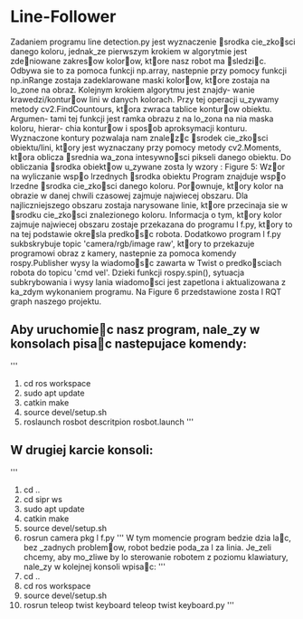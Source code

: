 # Line-Follower
Zadaniem programu line detection.py jest wyznaczenie srodka cie_zkosci danego
koloru, jednak_ze pierwszym krokiem w algorytmie jest zdeniowane zakresow
kolorow, ktore nasz robot ma sledzic. Odbywa sie to za pomoca funkcji np.array,
nastepnie przy pomocy funkcji np.inRange zostaja zadeklarowane maski kolorow,
ktore zostaja na lo_zone na obraz. Kolejnym krokiem algorytmu jest znajdy-
wanie krawedzi/konturow lini w danych kolorach. Przy tej operacji u_zywamy
metody cv2.FindCountours, ktora zwraca tablice konturow obiektu. Argumen-
tami tej funkcji jest ramka obrazu z na lo_zona na nia maska koloru, hierar-
chia konturow i sposob aproksymacji konturu. Wyznaczone kontury pozwalaja
nam znalezc srodek cie_zkosci obiektu/lini, ktory jest wyznaczany przy pomocy
metody cv2.Moments, ktora oblicza srednia wa_zona intesywnosci pikseli danego
obiektu. Do obliczania srodka obiektow u_zywane zosta ly wzory :
Figure 5: Wzor na wyliczanie wspo lrzednych srodka obiektu
Program znajduje wspo lrzedne srodka cie_zkosci danego koloru. Porownuje,
ktory kolor na obrazie w danej chwili czasowej zajmuje najwiecej obszaru. Dla
najliczniejszego obszaru zostaja narysowane linie, ktore przecinaja sie w srodku
cie_zkosci znalezionego koloru. Informacja o tym, ktory kolor zajmuje najwiecej
obszaru zostaje przekazana do programu l f.py, ktory to na tej podstawie okresla
predkosc robota. Dodatkowo program l f.py sukbskrybuje topic 'camera/rgb/image raw',
ktory to przekazuje programowi obraz z kamery, nastepnie za pomoca komendy
rospy.Publisher wysy la wiadomosc zawarta w Twist o predkosciach robota do
topicu 'cmd vel'. Dzieki funkcji rospy.spin(), sytuacja subkrybowania i wysy lania
wiadomosci jest zapetlona i aktualizowana z ka_zdym wykonaniem programu. Na
Figure 6 przedstawione zosta l RQT graph naszego projektu.



## Aby uruchomiec nasz program, nale_zy w konsolach pisac nastepujace komendy:
'''
1. cd ros workspace
2. sudo apt update
3. catkin make
4. source devel/setup.sh
5. roslaunch rosbot descritpion rosbot.launch
'''
## W drugiej karcie konsoli:
'''
1. cd ..
2. cd sipr ws
3. sudo apt update
4. catkin make
5. source devel/setup.sh
6. rosrun camera pkg l f.py
'''
W tym momencie program bedzie dzia lac, bez _zadnych problemow, robot bedzie
poda_za l za linia. Je_zeli chcemy, aby mo_zliwe by lo sterowanie robotem z poziomu
klawiatury, nale_zy w kolejnej konsoli wpisac:
'''
1. cd ..
2. cd ros workspace
3. source devel/setup.sh
4. rosrun teleop twist keyboard teleop twist keyboard.py
'''
